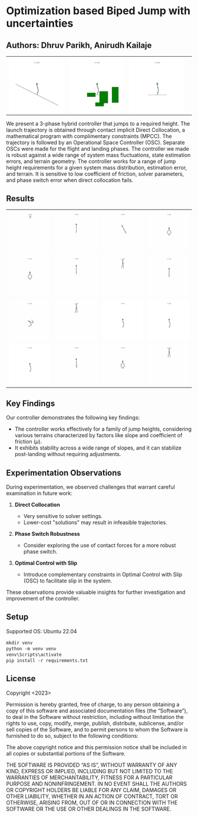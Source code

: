 # Optimization based Biped Jump with uncertainties  
## Authors: Dhruv Parikh, Anirudh Kailaje
|                          |                          |                          |                          |
| ------------------------------- | ------------------------------- | ------------------------------- | ------------------------------- |
| ![Image 2](static/final/image19.gif) | ![Image 3](static/final/image20.gif) | ![Image 4](static/final/image21.gif) |

We present a 3-phase hybrid controller that jumps to a required height. The launch trajectory is obtained through contact implicit Direct Collocation, a mathematical program with complimentary constraints (MPCC). The trajectory is followed by an Operational Space Controller (OSC). Separate OSCs were made for the flight and landing phases. The controller we made is robust against a wide range of system mass fluctuations, state estimation errors, and terrain geometry. The controller works for a range of jump height requirements for a given system mass distribution, estimation error, and terrain. It is sensitive to low coefficient of friction, solver parameters, and phase switch error when direct collocation fails.

## Results

|                          |                          |                          |                          |
| ------------------------------- | ------------------------------- | ------------------------------- | ------------------------------- |
| ![Image 2](static/ablations/image2.gif) | ![Image 3](static/ablations/image3.gif) | ![Image 4](static/ablations/image4.gif) | ![Image 5](static/ablations/image5.gif) |
| ![Image 6](static/ablations/image6.gif) | ![Image 7](static/ablations/image7.gif) | ![Image 8](static/ablations/image8.gif) | ![Image 9](static/ablations/image9.gif) |
| ![Image 10](static/ablations/image10.gif) | ![Image 11](static/ablations/image11.gif) | ![Image 12](static/ablations/image12.gif) | ![Image 13](static/ablations/image13.gif) |
| ![Image 14](static/ablations/image14.gif) | ![Image 15](static/ablations/image15.gif) | ![Image 16](static/ablations/image16.gif) | ![Image 17](static/ablations/image17.gif) |



## Key Findings

Our controller demonstrates the following key findings:

- The controller works effectively for a family of jump heights, considering various terrains characterized by factors like slope and coefficient of friction ($\mu$).
- It exhibits stability across a wide range of slopes, and it can stabilize post-landing without requiring adjustments.

## Experimentation Observations

During experimentation, we observed challenges that warrant careful examination in future work:

1. **Direct Collocation**
    - Very sensitive to solver settings.
    - Lower-cost "solutions" may result in infeasible trajectories.

2. **Phase Switch Robustness**
    - Consider exploring the use of contact forces for a more robust phase switch.

3. **Optimal Control with Slip**
    - Introduce complementary constraints in Optimal Control with Slip (OSC) to facilitate slip in the system.

These observations provide valuable insights for further investigation and improvement of the controller.

 
## Setup
Supported OS: Ubuntu 22.04 

```
mkdir venv
python -m venv venv
venv\Scripts\activate
pip install -r requirements.txt
```

## License
Copyright <2023>

Permission is hereby granted, free of charge, to any person obtaining a copy of this software and associated documentation files (the “Software”), to deal in the Software without restriction, including without limitation the rights to use, copy, modify, merge, publish, distribute, sublicense, and/or sell copies of the Software, and to permit persons to whom the Software is furnished to do so, subject to the following conditions:

The above copyright notice and this permission notice shall be included in all copies or substantial portions of the Software.

THE SOFTWARE IS PROVIDED “AS IS”, WITHOUT WARRANTY OF ANY KIND, EXPRESS OR IMPLIED, INCLUDING BUT NOT LIMITED TO THE WARRANTIES OF MERCHANTABILITY, FITNESS FOR A PARTICULAR PURPOSE AND NONINFRINGEMENT. IN NO EVENT SHALL THE AUTHORS OR COPYRIGHT HOLDERS BE LIABLE FOR ANY CLAIM, DAMAGES OR OTHER LIABILITY, WHETHER IN AN ACTION OF CONTRACT, TORT OR OTHERWISE, ARISING FROM, OUT OF OR IN CONNECTION WITH THE SOFTWARE OR THE USE OR OTHER DEALINGS IN THE SOFTWARE.

